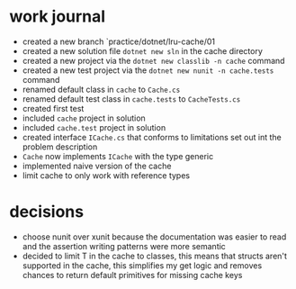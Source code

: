 # work journal

- created a new branch `practice/dotnet/lru-cache/01
- created a new solution file `dotnet new sln` in the cache directory
- created a new project via the `dotnet new classlib -n cache` command
- created a new test project via the `dotnet new nunit -n cache.tests` command
- renamed default class in `cache` to `Cache.cs`
- renamed default test class in `cache.tests` to `CacheTests.cs`
- created first test
- included `cache` project in solution
- included `cache.test` project in solution
- created interface `ICache.cs` that conforms to limitations set out int the problem description
- `Cache` now implements `ICache` with the type generic
- implemented naive version of the cache
- limit cache to only work with reference types

# decisions

- choose nunit over xunit because the documentation was easier to read and the assertion writing patterns were more semantic
- decided to limit T in the cache to classes, this means that structs aren't supported in the cache, this simplifies my get logic and removes chances to return default primitives for missing cache keys